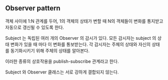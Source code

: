## Observer pattern

객체 사이에 1:N 관계를 두어, 1의 객체의 상태가 변할 때 N의 객체들이 변화를 통지받고 자동으로 갱신될 수 있도록 한다.

Subject 는 독립된 여러 개의 Observer 의 감시가 있다. 모든 감시자는 subject 의 상태 변화가 있을 때 마다 이 변화를 통보받는다. 각 감시자는 주체의 상태와 자신의 상태를 동기화시키기 위해 주체의 상태를 알아본다.

이러한 종류의 상호작용을 publish-subscribe 관계라고 한다.

Subject 와 Observer 클래스는 서로 강하게 결합되지 않는다.



